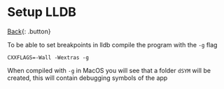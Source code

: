 # Setup LLDB

[Back](../../index.md#ccpp-compilers){: .button}

To be able to set breakpoints in lldb compile the program with the `-g` flag

```make
CXXFLAGS=-Wall -Wextras -g
```

When compiled with `-g` in MacOS you will see that a folder `dSYM` will be created, this will contain debugging symbols of the app
